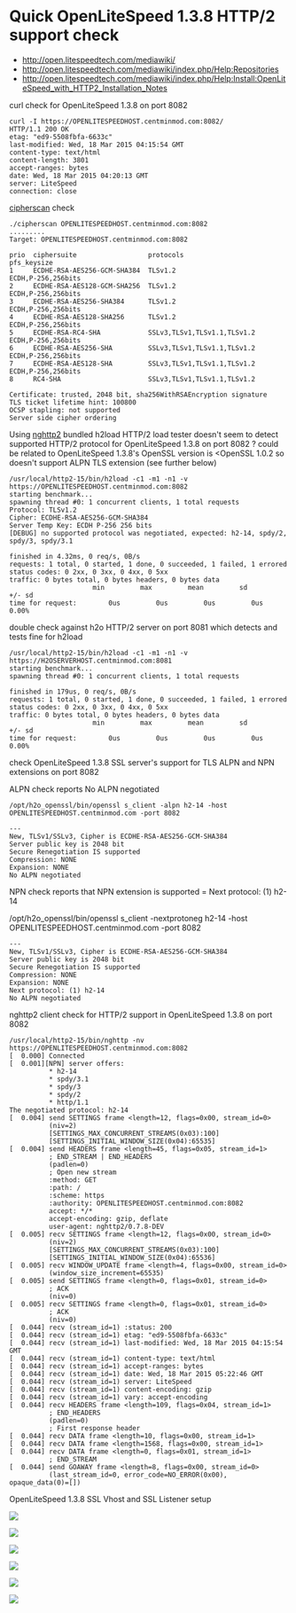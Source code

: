 Quick OpenLiteSpeed 1.3.8 HTTP/2 support check
===============================================

* http://open.litespeedtech.com/mediawiki/
* http://open.litespeedtech.com/mediawiki/index.php/Help:Repositories
* http://open.litespeedtech.com/mediawiki/index.php/Help:Install:OpenLiteSpeed_with_HTTP2_Installation_Notes

curl check for OpenLiteSpeed 1.3.8 on port 8082

    curl -I https://OPENLITESPEEDHOST.centminmod.com:8082/
    HTTP/1.1 200 OK
    etag: "ed9-5508fbfa-6633c"
    last-modified: Wed, 18 Mar 2015 04:15:54 GMT
    content-type: text/html
    content-length: 3801
    accept-ranges: bytes
    date: Wed, 18 Mar 2015 04:20:13 GMT
    server: LiteSpeed
    connection: close

[cipherscan](https://github.com/jvehent/cipherscan) check

    ./cipherscan OPENLITESPEEDHOST.centminmod.com:8082
    .........
    Target: OPENLITESPEEDHOST.centminmod.com:8082
    
    prio  ciphersuite                  protocols                    pfs_keysize
    1     ECDHE-RSA-AES256-GCM-SHA384  TLSv1.2                      ECDH,P-256,256bits
    2     ECDHE-RSA-AES128-GCM-SHA256  TLSv1.2                      ECDH,P-256,256bits
    3     ECDHE-RSA-AES256-SHA384      TLSv1.2                      ECDH,P-256,256bits
    4     ECDHE-RSA-AES128-SHA256      TLSv1.2                      ECDH,P-256,256bits
    5     ECDHE-RSA-RC4-SHA            SSLv3,TLSv1,TLSv1.1,TLSv1.2  ECDH,P-256,256bits
    6     ECDHE-RSA-AES256-SHA         SSLv3,TLSv1,TLSv1.1,TLSv1.2  ECDH,P-256,256bits
    7     ECDHE-RSA-AES128-SHA         SSLv3,TLSv1,TLSv1.1,TLSv1.2  ECDH,P-256,256bits
    8     RC4-SHA                      SSLv3,TLSv1,TLSv1.1,TLSv1.2
    
    Certificate: trusted, 2048 bit, sha256WithRSAEncryption signature
    TLS ticket lifetime hint: 100800
    OCSP stapling: not supported
    Server side cipher ordering

Using [nghttp2](https://nghttp2.org/) bundled h2load HTTP/2 load tester doesn't seem to detect supported HTTP/2 protocol for OpenLiteSpeed 1.3.8  on port 8082 ? could be related to OpenLiteSpeed 1.3.8's OpenSSL version is <OpenSSL 1.0.2 so doesn't support ALPN TLS extension (see further below)

    /usr/local/http2-15/bin/h2load -c1 -m1 -n1 -v https://OPENLITESPEEDHOST.centminmod.com:8082               
    starting benchmark...
    spawning thread #0: 1 concurrent clients, 1 total requests
    Protocol: TLSv1.2
    Cipher: ECDHE-RSA-AES256-GCM-SHA384
    Server Temp Key: ECDH P-256 256 bits
    [DEBUG] no supported protocol was negotiated, expected: h2-14, spdy/2, spdy/3, spdy/3.1
    
    finished in 4.32ms, 0 req/s, 0B/s
    requests: 1 total, 0 started, 1 done, 0 succeeded, 1 failed, 1 errored
    status codes: 0 2xx, 0 3xx, 0 4xx, 0 5xx
    traffic: 0 bytes total, 0 bytes headers, 0 bytes data
                         min         max         mean         sd        +/- sd
    time for request:        0us         0us         0us         0us     0.00%

double check against h2o HTTP/2 server on port 8081 which detects and tests fine for h2load

    /usr/local/http2-15/bin/h2load -c1 -m1 -n1 -v https://H2OSERVERHOST.centminmod.com:8081
    starting benchmark...
    spawning thread #0: 1 concurrent clients, 1 total requests
    
    finished in 179us, 0 req/s, 0B/s
    requests: 1 total, 0 started, 1 done, 0 succeeded, 1 failed, 1 errored
    status codes: 0 2xx, 0 3xx, 0 4xx, 0 5xx
    traffic: 0 bytes total, 0 bytes headers, 0 bytes data
                         min         max         mean         sd        +/- sd
    time for request:        0us         0us         0us         0us     0.00%

check OpenLiteSpeed 1.3.8 SSL server's support for TLS ALPN and NPN extensions on port 8082 

ALPN check reports No ALPN negotiated

    /opt/h2o_openssl/bin/openssl s_client -alpn h2-14 -host OPENLITESPEEDHOST.centminmod.com -port 8082
    
    ---
    New, TLSv1/SSLv3, Cipher is ECDHE-RSA-AES256-GCM-SHA384
    Server public key is 2048 bit
    Secure Renegotiation IS supported
    Compression: NONE
    Expansion: NONE
    No ALPN negotiated

NPN check reports that NPN extension is supported = Next protocol: (1) h2-14

/opt/h2o_openssl/bin/openssl s_client -nextprotoneg h2-14 -host OPENLITESPEEDHOST.centminmod.com -port 8082

    ---
    New, TLSv1/SSLv3, Cipher is ECDHE-RSA-AES256-GCM-SHA384
    Server public key is 2048 bit
    Secure Renegotiation IS supported
    Compression: NONE
    Expansion: NONE
    Next protocol: (1) h2-14
    No ALPN negotiated

nghttp2 client check for HTTP/2 support in OpenLiteSpeed 1.3.8 on port 8082

    /usr/local/http2-15/bin/nghttp -nv https://OPENLITESPEEDHOST.centminmod.com:8082
    [  0.000] Connected
    [  0.001][NPN] server offers:
              * h2-14
              * spdy/3.1
              * spdy/3
              * spdy/2
              * http/1.1
    The negotiated protocol: h2-14
    [  0.004] send SETTINGS frame <length=12, flags=0x00, stream_id=0>
              (niv=2)
              [SETTINGS_MAX_CONCURRENT_STREAMS(0x03):100]
              [SETTINGS_INITIAL_WINDOW_SIZE(0x04):65535]
    [  0.004] send HEADERS frame <length=45, flags=0x05, stream_id=1>
              ; END_STREAM | END_HEADERS
              (padlen=0)
              ; Open new stream
              :method: GET
              :path: /
              :scheme: https
              :authority: OPENLITESPEEDHOST.centminmod.com:8082
              accept: */*
              accept-encoding: gzip, deflate
              user-agent: nghttp2/0.7.8-DEV
    [  0.005] recv SETTINGS frame <length=12, flags=0x00, stream_id=0>
              (niv=2)
              [SETTINGS_MAX_CONCURRENT_STREAMS(0x03):100]
              [SETTINGS_INITIAL_WINDOW_SIZE(0x04):65536]
    [  0.005] recv WINDOW_UPDATE frame <length=4, flags=0x00, stream_id=0>
              (window_size_increment=65535)
    [  0.005] send SETTINGS frame <length=0, flags=0x01, stream_id=0>
              ; ACK
              (niv=0)
    [  0.005] recv SETTINGS frame <length=0, flags=0x01, stream_id=0>
              ; ACK
              (niv=0)
    [  0.044] recv (stream_id=1) :status: 200
    [  0.044] recv (stream_id=1) etag: "ed9-5508fbfa-6633c"
    [  0.044] recv (stream_id=1) last-modified: Wed, 18 Mar 2015 04:15:54 GMT
    [  0.044] recv (stream_id=1) content-type: text/html
    [  0.044] recv (stream_id=1) accept-ranges: bytes
    [  0.044] recv (stream_id=1) date: Wed, 18 Mar 2015 05:22:46 GMT
    [  0.044] recv (stream_id=1) server: LiteSpeed
    [  0.044] recv (stream_id=1) content-encoding: gzip
    [  0.044] recv (stream_id=1) vary: accept-encoding
    [  0.044] recv HEADERS frame <length=109, flags=0x04, stream_id=1>
              ; END_HEADERS
              (padlen=0)
              ; First response header
    [  0.044] recv DATA frame <length=10, flags=0x00, stream_id=1>
    [  0.044] recv DATA frame <length=1568, flags=0x00, stream_id=1>
    [  0.044] recv DATA frame <length=0, flags=0x01, stream_id=1>
              ; END_STREAM
    [  0.044] send GOAWAY frame <length=8, flags=0x00, stream_id=0>
              (last_stream_id=0, error_code=NO_ERROR(0x00), opaque_data(0)=[])

OpenLiteSpeed 1.3.8 SSL Vhost and SSL Listener setup

![](listener_ssl_centminmodcom_00.png)

![](listener_ssl_centminmodcom_01.png)

![](listener_ssl_centminmodcom_02_ocsp.png)

![](listener_ssl_centminmodcom_03.png)

![](vhost_ssl_centminmod_00.png)

![](vhost_ssl_centminmod_01.png)